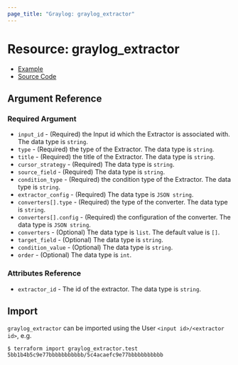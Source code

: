 ```yaml
---
page_title: "Graylog: graylog_extractor"
---
```


# Resource: graylog_extractor

* [Example](https://github.com/terraform-provider-graylog/terraform-provider-graylog/blob/master/examples/v0.12/extractor.tf)
* [Source Code](https://github.com/terraform-provider-graylog/terraform-provider-graylog/blob/master/graylog/resource/system/input/extractor/resource.go)

## Argument Reference

### Required Argument

* `input_id` - (Required) the Input id which the Extractor is associated with. The data type is `string`.
* `type` - (Required) the type of the Extractor. The data type is `string`.
* `title` - (Required) the title of the Extractor. The data type is `string`.
* `cursor_strategy` - (Required) The data type is `string`.
* `source_field` - (Required) The data type is `string`.
* `condition_type` - (Required) the condition type of the Extractor. The data type is `string`.
* `extractor_config` - (Required) The data type is `JSON string`.
* `converters[].type` - (Required) the type of the converter. The data type is `string`.
* `converters[].config` - (Required) the configuration of the converter. The data type is `JSON string`.
* `converters` - (Optional) The data type is `list`. The default value is `[]`.
* `target_field` - (Optional) The data type is `string`.
* `condition_value` - (Optional) The data type is `string`.
* `order` - (Optional) The data type is `int`.

### Attributes Reference

* `extractor_id` - The id of the extractor. The data type is `string`.

## Import

`graylog_extractor` can be imported using the User `<input id>/<extractor id>`, e.g.

```console
$ terraform import graylog_extractor.test 5bb1b4b5c9e77bbbbbbbbbbb/5c4acaefc9e77bbbbbbbbbbb
```
